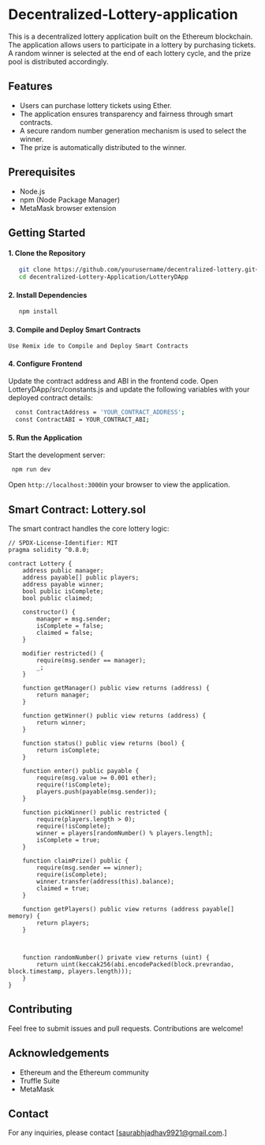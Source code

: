 # Decentralized-Lottery-application

This is a decentralized lottery application built on the Ethereum blockchain. The application allows users to participate in a lottery by purchasing tickets. A random winner is selected at the end of each lottery cycle, and the prize pool is distributed accordingly.

## Features

- Users can purchase lottery tickets using Ether.
- The application ensures transparency and fairness through smart contracts.
- A secure random number generation mechanism is used to select the winner.
- The prize is automatically distributed to the winner.


## Prerequisites

- Node.js
- npm (Node Package Manager)
- MetaMask browser extension


## Getting Started
#### 1. Clone the Repository
```bash
   git clone https://github.com/yourusername/decentralized-lottery.git<br>
   cd decentralized-Lottery-Application/LotteryDApp
```

#### 2. Install Dependencies
```bash
   npm install
   ```

#### 3. Compile and Deploy Smart Contracts
    Use Remix ide to Compile and Deploy Smart Contracts

#### 4. Configure Frontend
Update the contract address and ABI in the frontend code. Open LotteryDApp/src/constants.js and update the following variables with your deployed contract details:
```bash
  const ContractAddress = 'YOUR_CONTRACT_ADDRESS';
  const ContractABI = YOUR_CONTRACT_ABI;
  ```

#### 5. Run the Application
Start the development server:
 ```bash
  npm run dev
  ```
Open `http://localhost:3000`in your browser to view the application.

## Smart Contract: Lottery.sol

The smart contract handles the core lottery logic:
```solidity
// SPDX-License-Identifier: MIT
pragma solidity ^0.8.0;

contract Lottery {
    address public manager;
    address payable[] public players;
    address payable winner;
    bool public isComplete;
    bool public claimed;
    
    constructor() {
        manager = msg.sender;
        isComplete = false;
        claimed = false;
    }

    modifier restricted() {
        require(msg.sender == manager);
        _;
    }

    function getManager() public view returns (address) {
        return manager;
    }

    function getWinner() public view returns (address) {
        return winner;
    }

    function status() public view returns (bool) {
        return isComplete;
    }
    
    function enter() public payable {
        require(msg.value >= 0.001 ether);
        require(!isComplete);
        players.push(payable(msg.sender));
    }
    
    function pickWinner() public restricted {
        require(players.length > 0);
        require(!isComplete);
        winner = players[randomNumber() % players.length];
        isComplete = true;
    }
    
    function claimPrize() public {
        require(msg.sender == winner);
        require(isComplete);
        winner.transfer(address(this).balance);
        claimed = true;
    }
    
    function getPlayers() public view returns (address payable[] memory) {
        return players;
    }
    
    
    
    function randomNumber() private view returns (uint) {
        return uint(keccak256(abi.encodePacked(block.prevrandao, block.timestamp, players.length)));
    }
}
```


## Contributing
Feel free to submit issues and pull requests. Contributions are welcome!

## Acknowledgements

- Ethereum and the Ethereum community
- Truffle Suite
- MetaMask


## Contact
For any inquiries, please contact [saurabhjadhav9921@gmail.com.]